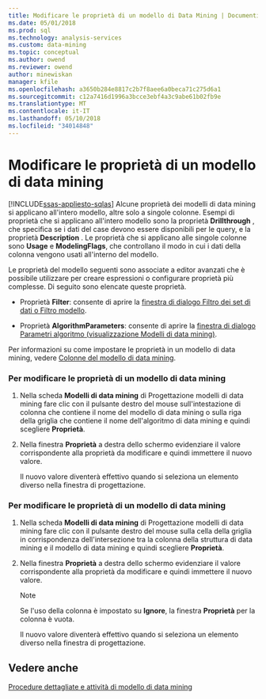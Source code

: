 ```yaml
---
title: Modificare le proprietà di un modello di Data Mining | Documenti Microsoft
ms.date: 05/01/2018
ms.prod: sql
ms.technology: analysis-services
ms.custom: data-mining
ms.topic: conceptual
ms.author: owend
ms.reviewer: owend
author: minewiskan
manager: kfile
ms.openlocfilehash: a3650b284e8817c2b7f8aee6a0beca71c275d6a1
ms.sourcegitcommit: c12a7416d1996a3bcce3ebf4a3c9abe61b02fb9e
ms.translationtype: MT
ms.contentlocale: it-IT
ms.lasthandoff: 05/10/2018
ms.locfileid: "34014848"
---
```

# <a name="change-the-properties-of-a-mining-model"></a>Modificare le proprietà di un modello di data mining
[!INCLUDE[ssas-appliesto-sqlas](../../includes/ssas-appliesto-sqlas.md)]
  Alcune proprietà dei modelli di data mining si applicano all'intero modello, altre solo a singole colonne. Esempi di proprietà che si applicano all'intero modello sono la proprietà **Drillthrough** , che specifica se i dati del case devono essere disponibili per le query, e la proprietà **Description** . Le proprietà che si applicano alle singole colonne sono **Usage** e **ModelingFlags**, che controllano il modo in cui i dati della colonna vengono usati all'interno del modello.  
  
 Le proprietà del modello seguenti sono associate a editor avanzati che è possibile utilizzare per creare espressioni o configurare proprietà più complesse. Di seguito sono elencate queste proprietà.  
  
-   Proprietà **Filter**: consente di aprire la [finestra di dialogo Filtro dei set di dati o Filtro modello](http://msdn.microsoft.com/library/a9602174-b7e2-4e16-8ded-dfd8eb9264d7).  
  
-   Proprietà **AlgorithmParameters**: consente di aprire la [finestra di dialogo Parametri algoritmo &#40;visualizzazione Modelli di data mining&#41;](http://msdn.microsoft.com/library/57f9f6f8-8ca4-4a6e-8f18-85f0571b7060).  
  
 Per informazioni su come impostare le proprietà in un modello di data mining, vedere [Colonne del modello di data mining](../../analysis-services/data-mining/mining-model-columns.md).  
  
### <a name="to-change-the-properties-of-a-mining-model"></a>Per modificare le proprietà di un modello di data mining  
  
1.  Nella scheda **Modelli di data mining** di Progettazione modelli di data mining fare clic con il pulsante destro del mouse sull'intestazione di colonna che contiene il nome del modello di data mining o sulla riga della griglia che contiene il nome dell'algoritmo di data mining e quindi scegliere **Proprietà**.  
  
2.  Nella finestra **Proprietà** a destra dello schermo evidenziare il valore corrispondente alla proprietà da modificare e quindi immettere il nuovo valore.  
  
     Il nuovo valore diventerà effettivo quando si seleziona un elemento diverso nella finestra di progettazione.  
  
### <a name="to-change-the-properties-of-a-mining-model-column"></a>Per modificare le proprietà di un modello di data mining  
  
1.  Nella scheda **Modelli di data mining** di Progettazione modelli di data mining fare clic con il pulsante destro del mouse sulla cella della griglia in corrispondenza dell'intersezione tra la colonna della struttura di data mining e il modello di data mining e quindi scegliere **Proprietà**.  
  
2.  Nella finestra **Proprietà** a destra dello schermo evidenziare il valore corrispondente alla proprietà da modificare e quindi immettere il nuovo valore.  
  
    > [!NOTE]  
    >  Se l'uso della colonna è impostato su **Ignore**, la finestra **Proprietà** per la colonna è vuota.  
  
     Il nuovo valore diventerà effettivo quando si seleziona un elemento diverso nella finestra di progettazione.  
  
## <a name="see-also"></a>Vedere anche  
 [Procedure dettagliate e attività di modello di data mining](../../analysis-services/data-mining/mining-model-tasks-and-how-tos.md)  
  
  
